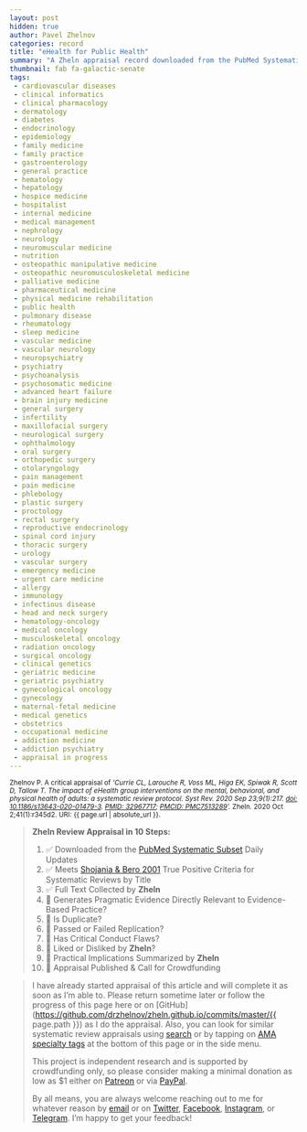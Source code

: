```yaml
---
layout: post
hidden: true
author: Pavel Zhelnov
categories: record
title: "eHealth for Public Health"
summary: "A Zheln appraisal record downloaded from the PubMed Systematic Subset daily updates."
thumbnail: fab fa-galactic-senate
tags:
 - cardiovascular diseases
 - clinical informatics
 - clinical pharmacology
 - dermatology
 - diabetes
 - endocrinology
 - epidemiology
 - family medicine
 - family practice
 - gastroenterology
 - general practice
 - hematology
 - hepatology
 - hospice medicine
 - hospitalist
 - internal medicine
 - medical management
 - nephrology
 - neurology
 - neuromuscular medicine
 - nutrition
 - osteopathic manipulative medicine
 - osteopathic neuromusculoskeletal medicine
 - palliative medicine
 - pharmaceutical medicine
 - physical medicine rehabilitation
 - public health
 - pulmonary disease
 - rheumatology
 - sleep medicine
 - vascular medicine
 - vascular neurology
 - neuropsychiatry
 - psychiatry
 - psychoanalysis
 - psychosomatic medicine
 - advanced heart failure
 - brain injury medicine
 - general surgery
 - infertility
 - maxillofacial surgery
 - neurological surgery
 - ophthalmology
 - oral surgery
 - orthopedic surgery
 - otolaryngology
 - pain management
 - pain medicine
 - phlebology
 - plastic surgery
 - proctology
 - rectal surgery
 - reproductive endocrinology
 - spinal cord injury
 - thoracic surgery
 - urology
 - vascular surgery
 - emergency medicine
 - urgent care medicine
 - allergy
 - immunology
 - infectious disease
 - head and neck surgery
 - hematology-oncology
 - medical oncology
 - musculoskeletal oncology
 - radiation oncology
 - surgical oncology
 - clinical genetics
 - geriatric medicine
 - geriatric psychiatry
 - gynecological oncology
 - gynecology
 - maternal-fetal medicine
 - medical genetics
 - obstetrics
 - occupational medicine
 - addiction medicine
 - addiction psychiatry
 - appraisal in progress
---
```


<small id="citation">Zhelnov P. A critical appraisal of _‘Currie CL, Larouche R, Voss ML, Higa EK, Spiwak R, Scott D, Tallow T. The impact of eHealth group interventions on the mental, behavioral, and physical health of adults: a systematic review protocol. Syst Rev. 2020 Sep 23;9(1):217. [doi: 10.1186/s13643-020-01479-3](https://doi.org/10.1186/s13643-020-01479-3). [PMID: 32967717](https://pubmed.gov/32967717); [PMCID: PMC7513289](https://ncbi.nlm.nih.gov/pmc/PMC7513289)’._ Zheln. 2020 Oct 2;41(1):r345d2. URI: {{ page.url | absolute_url }}.</small>

> **Zheln Review Appraisal in 10 Steps:**
>
> 1. ✅ Downloaded from the [PubMed Systematic Subset](https://github.com/p1m-ortho/qs-global-ortho-search-queries/blob/global-sr-query/README.md) Daily Updates
> 2. ✅ Meets [Shojania & Bero 2001](https://www.researchgate.net/publication/11820967_Taking_Advantage_of_the_Explosion_of_Systematic_Reviews_An_Efficient_MEDLINE_Search_Strategy) True Positive Criteria for Systematic Reviews by Title
> 3. ✅ Full Text Collected by **Zheln**
> 4. 🔄 Generates Pragmatic Evidence Directly Relevant to Evidence-Based Practice?
> 5. 🔄 Is Duplicate?
> 6. 🔄 Passed or Failed Replication?
> 7. 🔄 Has Critical Conduct Flaws?
> 8. 🔄 Liked or Disliked by **Zheln**?
> 9. 🔄 Practical Implications Summarized by **Zheln**
> 10. 🔄 Appraisal Published & Call for Crowdfunding

> I have already started appraisal of this article and will complete it as soon as I’m able to. Please return sometime later or follow the progress of this page here or on [GitHub](https://github.com/drzhelnov/zheln.github.io/commits/master/{{ page.path }}) as I do the appraisal. Also, you can look for similar systematic review appraisals using [search](/search/) or by tapping on [AMA specialty tags](/browse/) at the bottom of this page or in the side menu.
>
> This project is independent research and is supported by crowdfunding only, so please consider making a minimal donation as low as $1 either on [Patreon](https://patreon.com/zheln) or via [PayPal](https://paypal.me/pjelnov).
>
> By all means, you are always welcome reaching out to me for whatever reason by [email](mailto:pavel@zheln.com) or on [Twitter](https://twitter.com/drzhelnov), [Facebook](https://facebook.com/drzhelnov), [Instagram](https://instagram.com/igzheln), or [Telegram](https://t.me/drzhelnov). I’m happy to get your feedback!
